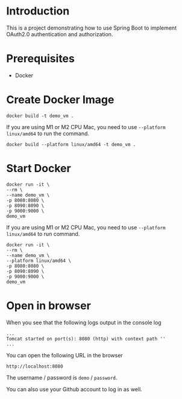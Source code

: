 # Introduction
This is a project demonstrating how to use Spring Boot to implement OAuth2.0 authentication and authorization.

# Prerequisites
 - Docker

# Create Docker Image
```
docker build -t demo_vm .
```

If you are using M1 or M2 CPU Mac, you need to use `--platform linux/amd64` to run the command.
```
docker build --platform linux/amd64 -t demo_vm .
```

# Start Docker
```
docker run -it \
--rm \
--name demo_vm \
-p 8080:8080 \
-p 8090:8090 \
-p 9000:9000 \
demo_vm
```

If you are using M1 or M2 CPU Mac, you need to use `--platform linux/amd64` to run command.
```
docker run -it \
--rm \
--name demo_vm \
--platform linux/amd64 \
-p 8080:8080 \
-p 8090:8090 \
-p 9000:9000 \
demo_vm
```

# Open in browser

When you see that the following logs output in the console log
```
...
Tomcat started on port(s): 8080 (http) with context path ''
...
```

You can open the following URL in the browser
```
http://localhost:8080
```

The username / password is `demo` / `password`.

You can also use your Github account to log in as well.